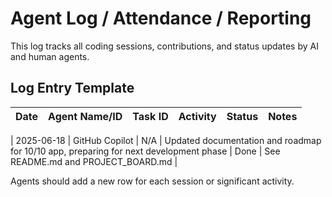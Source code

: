 # Agent Log / Attendance / Reporting

This log tracks all coding sessions, contributions, and status updates by AI and human agents.

## Log Entry Template
| Date | Agent Name/ID | Task ID | Activity | Status | Notes |
|------|---------------|---------|----------|--------|-------|

| 2025-06-18 | GitHub Copilot | N/A | Updated documentation and roadmap for 10/10 app, preparing for next development phase | Done | See README.md and PROJECT_BOARD.md |

Agents should add a new row for each session or significant activity.
